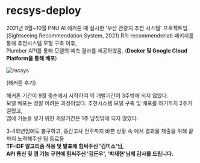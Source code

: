 # recsys-deploy

2021년 9월~10월 PNU AI 해커톤 때 실시한 '부산 관광지 추천 시스템' 프로젝트임. (Sightseeing Recommendation System, 2021) 
R의 recommenderlab 패키지를 통해 추천시스템 모형 구축 이후,  
Plumber API를 통해 모델의 예측 결과를 제공하였음. (**Docker 및 Google Cloud Platform을 통해 배포**)

![recsys](https://user-images.githubusercontent.com/79900437/185565712-dd73ae68-72c9-4bd5-9b2a-2427b1c37f71.gif)

(해커톤 후기)  

해커톤 기간이 9월 중순에서 시작하여 약 개발기간이 3주밖에 되지 않았다.  
모델 배포는 정말 어려운 과정이었다. 추천시스템 모델 구축 및 배포를 하기까지 2주가 걸렸고,  
앱에 기능을 넣기 위한 개발기간은 1주 남짓밖에 되지 않았다.  

3-4학년임에도 불구하고, 중간고사 전주까지 바쁜 상황 속 에서 결과물 제출을 위해 끝까지 노력해주신 팀 동료들  
**TF-IDF 알고리즘 적용 및 발표에 힘써주신 '김미소'님,  
API 통신 및 앱 기능 구현에 힘써주신 '김돈우', '박재현'님께 감사를 드립니다.**
